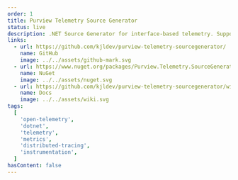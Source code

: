 ```yaml
---
order: 1
title: Purview Telemetry Source Generator
status: live
description: .NET Source Generator for interface-based telemetry. Supporting activities, logs, and metrics.
links:
  - url: https://github.com/kjldev/purview-telemetry-sourcegenerator/
    name: GitHub
    image: ../../assets/github-mark.svg
  - url: https://www.nuget.org/packages/Purview.Telemetry.SourceGenerator/
    name: NuGet
    image: ../../assets/nuget.svg
  - url: https://github.com/kjldev/purview-telemetry-sourcegenerator/wiki
    name: Docs
    image: ../../assets/wiki.svg
tags:
  [
    'open-telemetry',
    'dotnet',
    'telemetry',
    'metrics',
    'distributed-tracing',
    'instrumentation',
  ]
hasContent: false
---
```

